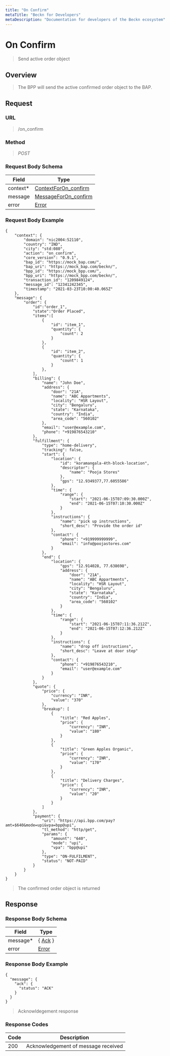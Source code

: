 ```yaml
---
title: "On Confirm"
metaTitle: "Beckn for Developers"
metaDescription: "Documentation for developers of the Beckn ecosystem"
---
```


On Confirm
===================

>   Send active order object

Overview
--------

>   The BPP will send the active confirmed order object to the BAP.

Request
-------

### URL

>   /on_confirm

### Method

>  *POST*

### Request Body Schema

|**Field**|**Type**|
|---------|--------|
|context*|[ContextForOn_confirm](/Core/Latest/02_Schemas/contextforon_confirm)|
|message| [MessageForOn_confirm](/Core/Latest/02_Schemas/messageforon_confirm) |
|error| [Error](/Core/Latest/02_Schemas/error) |

### Request Body Example

```
{
    "context": {
        "domain": "nic2004:52110",
        "country": "IND",
        "city": "std:080",
        "action": "on_confirm",
        "core_version": "0.9.1",
        "bap_id": "https://mock_bap.com/",
        "bap_uri": "https://mock_bap.com/beckn/",
        "bpp_id": "https://mock_bpp.com/",
        "bpp_uri": "https://mock_bpp.com/beckn/",
        "transaction_id": "1209849124",
        "message_id": "12341242345",
        "timestamp": "2021-03-23T10:00:40.065Z"
    },
    "message": {
        "order": {
            "id":"order_1",
            "state":"Order Placed",
            "items":[
                {
                    "id": "item_1",
                    "quantity": {
                        "count": 2
                    }
                },
                {
                    "id": "item_2",
                    "quantity": {
                        "count": 1
                    }
                },
            ],
            "billing": {
                "name": "John Doe",
                "address": {
                    "door": "21A",
                    "name": "ABC Appartments",
                    "locality": "HSR Layout",
                    "city": "Bengaluru",
                    "state": "Karnataka",
                    "country": "India",
                    "area_code": "560102"
                },
                "email": "user@example.com",
                "phone": "+919876543210"
            },
            "fulfillment": {
                "type": "home-delivery",
                "tracking": false,
                "start": {
                    "location": {
                        "id": "koramangala-4th-block-location",
                        "descriptor": {
                            "name": "Pooja Stores"
                        },
                        "gps": "12.9349377,77.6055586"
                    },
                    "time": {
                        "range": {
                            "start": "2021-06-15T07:09:30.000Z",
                            "end": "2021-06-15T07:10:30.000Z"
                        }
                    },
                    "instructions": {
                        "name": "pick up instructions",
                        "short_desc": "Provide the order id"
                    },
                    "contact": {
                        "phone": "+919999999999",
                        "email": "info@poojastores.com"
                    }
                },
                "end": {
                    "location": {
                        "gps": "12.914028, 77.638698",
                        "address": {
                            "door": "21A",
                            "name": "ABC Appartments",
                            "locality": "HSR Layout",
                            "city": "Bengaluru",
                            "state": "Karnataka",
                            "country": "India",
                            "area_code": "560102"
                        }
                    },
                    "time": {
                        "range": {
                            "start": "2021-06-15T07:11:36.212Z",
                            "end": "2021-06-15T07:12:36.212Z"
                        }
                    },
                    "instructions": {
                        "name": "drop off instructions",
                        "short_desc": "Leave at door step"
                    },
                    "contact": {
                        "phone": "+919876543210",
                        "email": "user@example.com"
                    }
                }
            },
            "quote": {
                "price": {
                    "currency": "INR",
                    "value": "370"
                },
                "breakup": [
                    {
                        "title": "Red Apples",
                        "price": {
                            "currency": "INR",
                            "value": "180"
                        }
                    },
                    {
                        "title": "Green Apples Organic",
                        "price": {
                            "currency": "INR",
                            "value": "170"
                        }
                    },
                    {
                        "title": "Delivery Charges",
                        "price": {
                            "currency": "INR",
                            "value": "20"
                        }
                    }
                ]
            },
            "payment": {
                "uri": "https://api.bpp.com/pay?amt=$640&mode=upi&vpa=bpp@upi",
                "tl_method": "http/get",
                "params": {
                    "amount": "640",
                    "mode": "upi",
                    "vpa": "bpp@upi"
                },
                "type": "ON-FULFILMENT",
                "status": "NOT-PAID"
            }
        }
    }
}
```

>   The confirmed order object is returned

Response
--------

### Response Body Schema

|**Field**|**Type**|
|---------|--------|
|message*|{ [Ack](/Core/Latest/02_Schemas/ack) }|
|error| [Error](/Core/Latest/02_Schemas/error) |

### Response Body Example

```
{
  "message": {
    "ack": {
      "status": "ACK"
    }
  }
}
```

> Acknowldegement response

### Response Codes

| **Code**       | **Description** |
|----------------|-----------------|
| 200 | Acknowledgement of message received   |